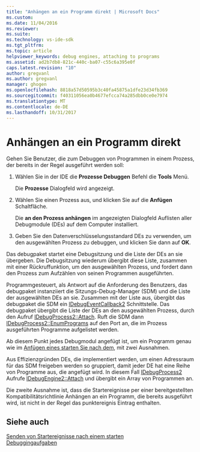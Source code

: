 ```yaml
---
title: "Anhängen an ein Programm direkt | Microsoft Docs"
ms.custom: 
ms.date: 11/04/2016
ms.reviewer: 
ms.suite: 
ms.technology: vs-ide-sdk
ms.tgt_pltfrm: 
ms.topic: article
helpviewer_keywords: debug engines, attaching to programs
ms.assetid: ad2b7db8-821c-440c-ba07-c55c6a395e0f
caps.latest.revision: "10"
author: gregvanl
ms.author: gregvanl
manager: ghogen
ms.openlocfilehash: 8818a57d50595b3c40fa45875a1dfe23d34fb369
ms.sourcegitcommit: f40311056ea0b4677efcca74a285dbb0ce0e7974
ms.translationtype: MT
ms.contentlocale: de-DE
ms.lasthandoff: 10/31/2017
---
```

# <a name="attaching-directly-to-a-program"></a>Anhängen an ein Programm direkt
Gehen Sie Benutzer, die zum Debuggen von Programmen in einem Prozess, der bereits in der Regel ausgeführt werden soll:  
  
1.  Wählen Sie in der IDE die **Prozesse Debuggen** Befehl die **Tools** Menü.  
  
     Die **Prozesse** Dialogfeld wird angezeigt.  
  
2.  Wählen Sie einen Prozess aus, und klicken Sie auf die **Anfügen** Schaltfläche.  
  
     Die **an den Prozess anhängen** im angezeigten Dialogfeld Auflisten aller Debugmodule (DEs) auf dem Computer installiert.  
  
3.  Geben Sie den Datenverschlüsselungsstandard DEs zu verwenden, um den ausgewählten Prozess zu debuggen, und klicken Sie dann auf **OK**.  
  
 Das debugpaket startet eine Debugsitzung und die Liste der DEs an sie übergeben. Die Debugsitzung wiederum übergibt diese Liste, zusammen mit einer Rückruffunktion, um den ausgewählten Prozess, und fordert dann den Prozess zum Aufzählen von seinen Programmen ausgeführten.  
  
 Programmgesteuert, als Antwort auf die Anforderung des Benutzers, das debugpaket instanziiert die Sitzungs-Debug-Manager (SDM) und die Liste der ausgewählten DEs an sie. Zusammen mit der Liste aus, übergibt das debugpaket die SDM ein [IDebugEventCallback2](../../extensibility/debugger/reference/idebugeventcallback2.md) Schnittstelle. Das debugpaket übergibt die Liste der DEs an den ausgewählten Prozess, durch den Aufruf [IDebugProcess2::Attach](../../extensibility/debugger/reference/idebugprocess2-attach.md). Ruft die SDM dann [IDebugProcess2::EnumPrograms](../../extensibility/debugger/reference/idebugprocess2-enumprograms.md) auf den Port an, die im Prozess ausgeführten Programme aufgelistet werden.  
  
 Ab diesem Punkt jedes Debugmodul angefügt ist, um ein Programm genau wie im [Anfügen eines starten Sie nach dem](../../extensibility/debugger/attaching-after-a-launch.md), mit zwei Ausnahmen.  
  
 Aus Effizienzgründen DEs, die implementiert werden, um einen Adressraum für das SDM freigeben werden so gruppiert, damit jeder DE hat eine Reihe von Programme aus, die angefügt wird. In diesem Fall [IDebugProcess2](../../extensibility/debugger/reference/idebugprocess2.md) Aufrufe [IDebugEngine2::Attach](../../extensibility/debugger/reference/idebugengine2-attach.md) und übergibt ein Array von Programmen an.  
  
 Die zweite Ausnahme ist, dass die Startereignisse per einer bereitgestellten Kompatibilitätsrichtlinie Anhängen an ein Programm, die bereits ausgeführt wird, ist nicht in der Regel das punktereignis Eintrag enthalten.  
  
## <a name="see-also"></a>Siehe auch  
 [Senden von Startereignisse nach einem starten](../../extensibility/debugger/sending-startup-events-after-a-launch.md)   
 [Debuggingaufgaben](../../extensibility/debugger/debugging-tasks.md)
